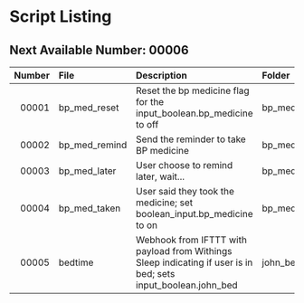 # Script Listing

## Next Available Number: 00006

<!-- markdownlint-disable MD013 -->
| Number | File | Description | Folder |
|-------:|:-----|:------------|:-------|
| 00001 | bp_med_reset | Reset the bp medicine flag for the input_boolean.bp_medicine to off | bp_medicine |
| 00002 | bp_med_remind | Send the reminder to take BP medicine | bp_medicine |
| 00003 | bp_med_later | User choose to remind later, wait... | bp_medicine |
| 00004 | bp_med_taken | User said they took the medicine; set boolean_input.bp_medicine to on | bp_medicine |
| 00005 | bedtime | Webhook from IFTTT with payload from Withings Sleep indicating if user is in bed; sets input_boolean.john_bed | john_bed |
<!-- markdownlint-enable MD013 -->
